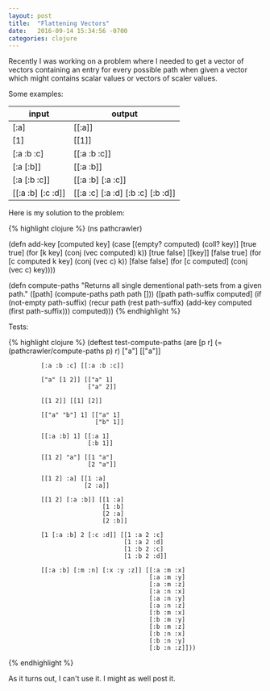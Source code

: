 ```yaml
---
layout: post
title:  "Flattening Vectors"
date:   2016-09-14 15:34:56 -0700
categories: clojure
---
```

Recently I was working on a problem where I needed to get a vector of vectors containing an entry
for every possible path when given a vector which might contains scalar values or vectors of scaler
values.

Some examples:
<table>
  <thead>
    <tr>
        <th>input</th><th>output</th>
    </tr>
  </thead>
  <tbody>
    <tr>
        <td>[:a]</td><td>[[:a]]</td>
    </tr>
    <tr>
        <td>[1]</td><td>[[1]]</td>
    </tr>
    <tr>
        <td>[:a :b :c]</td><td>[[:a :b :c]]</td>
    </tr>
    <tr>
        <td>[:a [:b]]</td><td>[[:a :b]]</td>
    </tr>
    <tr>
        <td>[:a [:b :c]]</td><td>[[:a :b] [:a :c]]</td>
    </tr>
    <tr>
        <td>[[:a :b] [:c :d]]</td><td>[[:a :c] [:a :d] [:b :c] [:b :d]]</td>
    </tr>
  </tbody>
</table>

Here is my solution to the problem:

{% highlight clojure %}
(ns pathcrawler)

(defn add-key
  [computed key]
  (case [(empty? computed) (coll? key)]
    [true true] (for [k key]
                  (conj (vec computed) k))
    [true false] [[key]]
    [false true] (for [c computed
                       k key]
                   (conj (vec c) k))
    [false false] (for [c computed]
                    (conj (vec c) key))))

(defn compute-paths
  "Returns all single dementional path-sets from a given path."
  ([path]
   (compute-paths path path []))
  ([path path-suffix computed]
   (if (not-empty path-suffix)
     (recur path (rest path-suffix) (add-key computed (first path-suffix)))
     computed)))
{% endhighlight %}

Tests:

{% highlight clojure %}
(deftest test-compute-paths
  (are [p r] (= (pathcrawler/compute-paths p) r)
             ["a"] [["a"]]

             [:a :b :c] [[:a :b :c]]

             ["a" [1 2]] [["a" 1]
                          ["a" 2]]

             [[1 2]] [[1] [2]]

             [["a" "b"] 1] [["a" 1]
                            ["b" 1]]

             [[:a :b] 1] [[:a 1]
                          [:b 1]]

             [[1 2] "a"] [[1 "a"]
                          [2 "a"]]

             [[1 2] :a] [[1 :a]
                         [2 :a]]

             [[1 2] [:a :b]] [[1 :a]
                              [1 :b]
                              [2 :a]
                              [2 :b]]

             [1 [:a :b] 2 [:c :d]] [[1 :a 2 :c]
                                    [1 :a 2 :d]
                                    [1 :b 2 :c]
                                    [1 :b 2 :d]]

             [[:a :b] [:m :n] [:x :y :z]] [[:a :m :x]
                                           [:a :m :y]
                                           [:a :m :z]
                                           [:a :n :x]
                                           [:a :n :y]
                                           [:a :n :z]
                                           [:b :m :x]
                                           [:b :m :y]
                                           [:b :m :z]
                                           [:b :n :x]
                                           [:b :n :y]
                                           [:b :n :z]]))
{% endhighlight %}

As it turns out, I can't use it. I might as well post it.